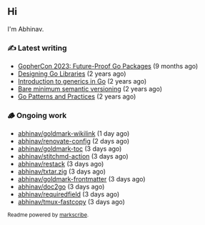 ## Hi

I'm Abhinav.

### ✍️ Latest writing


- [GopherCon 2023: Future-Proof Go Packages](https://abhinavg.net/2023/09/27/future-proof-packages/) (9 months ago)
- [Designing Go Libraries](https://abhinavg.net/2022/12/06/designing-go-libraries/) (2 years ago)
- [Introduction to generics in Go](https://abhinavg.net/2022/11/23/generics-intro/) (2 years ago)
- [Bare minimum semantic versioning](https://abhinavg.net/2022/11/07/semver/) (2 years ago)
- [Go Patterns and Practices](https://abhinavg.net/2022/09/19/go-patterns-and-practices-talk/) (2 years ago)

### 🪵 Ongoing work


- [abhinav/goldmark-wikilink](https://github.com/abhinav/goldmark-wikilink) (1 day ago)
- [abhinav/renovate-config](https://github.com/abhinav/renovate-config) (2 days ago)
- [abhinav/goldmark-toc](https://github.com/abhinav/goldmark-toc) (3 days ago)
- [abhinav/stitchmd-action](https://github.com/abhinav/stitchmd-action) (3 days ago)
- [abhinav/restack](https://github.com/abhinav/restack) (3 days ago)
- [abhinav/txtar.zig](https://github.com/abhinav/txtar.zig) (3 days ago)
- [abhinav/goldmark-frontmatter](https://github.com/abhinav/goldmark-frontmatter) (3 days ago)
- [abhinav/doc2go](https://github.com/abhinav/doc2go) (3 days ago)
- [abhinav/requiredfield](https://github.com/abhinav/requiredfield) (3 days ago)
- [abhinav/tmux-fastcopy](https://github.com/abhinav/tmux-fastcopy) (3 days ago)

<sub>Readme powered by [markscribe](https://github.com/muesli/markscribe).</sub>
